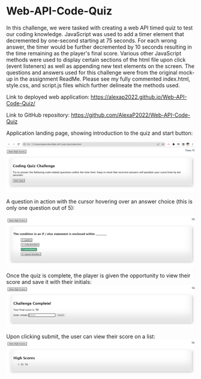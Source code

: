 # Web-API-Code-Quiz
In this challenge, we were tasked with creating a web API timed quiz to test our coding knowledge.  JavaScript was used to add a timer element that decremented by one-second starting at 75 seconds.  For each wrong answer, the timer would be further decremented by 10 seconds resulting in the time remaining as the player's final score.  Various other JavaScript methods were used to display certain sections of the html file upon click (event listeners) as well as appending new text elements on the screen. The questions and answers used for this challenge were from the original mock-up in the assignment ReadMe. Please see my fully commented index.html, style.css, and script.js files which further delineate the methods used.

Link to deployed web application: https://alexap2022.github.io/Web-API-Code-Quiz/

Link to GitHub repository: https://github.com/AlexaP2022/Web-API-Code-Quiz

Application landing page, showing introduction to the quiz and start button:

![ScreenShot](screenshots/screenshot%201.png)

A question in action with the cursor hovering over an answer choice (this is only one question out of 5):

![ScreenShot](screenshots/screenshot%202.png)

Once the quiz is complete, the player is given the opportunity to view their score and save it with their initials:
![ScreenShot](screenshots/screenshot%203.png)

Upon clicking submit, the user can view their score on a list:
![ScreenShot](screenshots/screenshot%204.png)